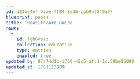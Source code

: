 ```yaml
---
id: d23be4ef-03ae-4f84-8e3b-cbb9a98f9a97
blueprint: pages
title: 'Heatlthcare Guide'
rows:
  -
    id: lgb6vaaz
    collection: education
    type: entries
    enabled: true
updated_by: 87a74d1c-1760-42c5-afc1-1cc59be16098
updated_at: 1701113989
---
```

